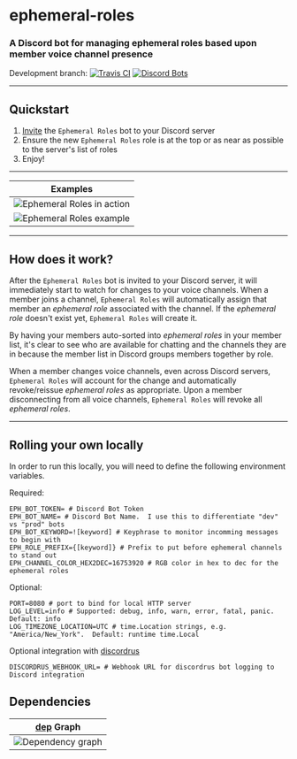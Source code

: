 # ephemeral-roles
### A Discord bot for managing ephemeral roles based upon member voice channel presence

Development branch: [![Travis CI](https://travis-ci.org/ewohltman/ephemeral-roles.svg?branch=develop)](https://travis-ci.org/ewohltman/ephemeral-roles.svg?branch=develop)
[![Discord Bots](https://discordbots.org/api/widget/status/392419127626694676.svg)](https://discordbots.org/bot/392419127626694676)

----

## Quickstart

1. [Invite](https://discordapp.com/oauth2/authorize?client_id=392419127626694676&scope=bot&permissions=268435456) the `Ephemeral Roles` bot to your Discord server
2. Ensure the new `Ephemeral Roles` role is at the top or as near as possible to the server's list of roles
4. Enjoy!

----

| Examples |
| :------: |
| ![Ephemeral Roles in action](https://media.giphy.com/media/3o6nUQ3e70R3uo5uzS/giphy.gif) |
| ![Ephemeral Roles example](https://i.imgur.com/RSHOAoz.png) |

----

## How does it work?

After the `Ephemeral Roles` bot is invited to your Discord server, it will
immediately start to watch for changes to your voice channels.  When a member
joins a channel, `Ephemeral Roles` will automatically assign that member an
*ephemeral role* associated with the channel.  If the *ephemeral role* doesn't
exist yet, `Ephemeral Roles` will create it.

By having your members auto-sorted into *ephemeral roles* in your member list,
it's clear to see who are available for chatting and the channels they are in
because the member list in Discord groups members together by role.

When a member changes voice channels, even across Discord servers,
`Ephemeral Roles` will account for the change and automatically revoke/reissue
*ephemeral roles* as appropriate.  Upon a member disconnecting from all voice channels,
`Ephemeral Roles` will revoke all *ephemeral roles*.

----

## Rolling your own locally
 
In order to run this locally, you will need to define the following environment
variables.

Required:
```
EPH_BOT_TOKEN= # Discord Bot Token
EPH_BOT_NAME= # Discord Bot Name.  I use this to differentiate "dev" vs "prod" bots
EPH_BOT_KEYWORD=![keyword] # Keyphrase to monitor incomming messages to begin with
EPH_ROLE_PREFIX={[keyword]} # Prefix to put before ephemeral channels to stand out 
EPH_CHANNEL_COLOR_HEX2DEC=16753920 # RGB color in hex to dec for the ephemeral roles
```

Optional:
```
PORT=8080 # port to bind for local HTTP server
LOG_LEVEL=info # Supported: debug, info, warn, error, fatal, panic.  Default: info
LOG_TIMEZONE_LOCATION=UTC # time.Location strings, e.g. "America/New_York".  Default: runtime time.Local
```

Optional integration with [discordrus](https://github.com/kz/discordrus)
```
DISCORDRUS_WEBHOOK_URL= # Webhook URL for discordrus bot logging to Discord integration
```

## Dependencies

| [dep](https://github.com/golang/dep) Graph |
| :------: |
| ![Dependency graph](https://github.com/ewohltman/ephemeral-roles/blob/develop/dep_status_visual.png) |
